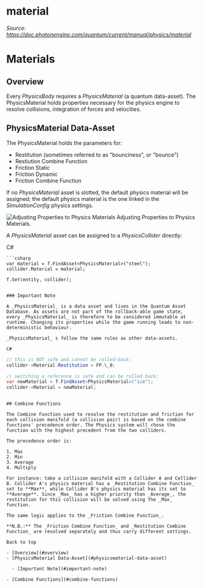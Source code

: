 # material

_Source: https://doc.photonengine.com/quantum/current/manual/physics/material_

# Materials

## Overview

Every _PhysicsBody_ requires a _PhysicsMaterial_ (a quantum data-asset). The PhysicsMaterial holds properties necessary for the physics engine to resolve collisions, integration of forces and velocities.

## PhysicsMaterial Data-Asset

The PhysicsMaterial holds the parameters for:

- Restitution (sometimes referred to as "bounciness", or "bounce")
- Restiution Combine Function
- Friction Static
- Friction Dynamic
- Friction Combine Function

If no _PhysicsMaterial_ asset is slotted, the default physics material will be assigned; the default physics material is the one linked in the _SimulationConfig_ physics settings.

![Adjusting Properties to Physics Materials](/docs/img/quantum/v3/manual/physics/physics-material-asset.png)
Adjusting Properties to Physics Materials.


A _PhysicsMaterial_ asset can be assigned to a _PhysicsCollider_ directly:

C#

```
```csharp
var material = f.FindAsset<PhysicsMaterial>("steel");
collider.Material = material;

f.Set(entity, collider);

```

```

### Important Note

A _PhysicsMaterial_ is a data asset and lives in the Quantum Asset Database. As assets are not part of the rollback-able game state, every _PhysicsMaterial_ is therefore to be considered immutable at runtime. Changing its properties while the game running leads to non-deterministic behaviour.

_PhysicsMaterial_ s follow the same rules as other data-assets.

C#

```
```csharp
// this is NOT safe and cannot be rolled-back:
collider->Material.Restitution = FP.\_0;

// switching a reference is safe and can be rolled back:
var newMaterial = f.FindAsset<PhysicsMaterial>("ice");
collider->Material = newMaterial;

```

```

## Combine Functions

The Combine Function used to resolve the restitution and friction for each collision manifold (a collision pair) is based on the combine functions' precedence order. The Physics system will chose the function with the highest precedent from the two colliders.

The precedence order is:

1. Max
2. Min
3. Average
4. Multiply

For instance: take a collision manifold with a Collider A and Collider B. Collider A's physics material has a _Restitution Combine Function_ set to **Max**, while Collider B's physics material has its set to **Average**. Since _Max_ has a higher priority than _Average_, the restitution for this collision will be solved using the _Max_ function.

The same logic applies to the _Friction Combine Function_.

**N.B.:** The _Friction Combine Function_ and _Restitution Combine Function_ are resolved separately and thus carry different settings.

Back to top

- [Overview](#overview)
- [PhysicsMaterial Data-Asset](#physicsmaterial-data-asset)

  - [Important Note](#important-note)

- [Combine Functions](#combine-functions)